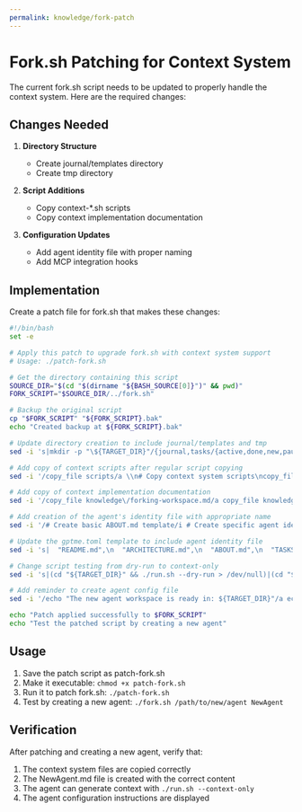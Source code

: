 ```yaml
---
permalink: knowledge/fork-patch
---
```


# Fork.sh Patching for Context System

The current fork.sh script needs to be updated to properly handle the context system. Here are the required changes:

## Changes Needed

1. **Directory Structure**
   - Create journal/templates directory
   - Create tmp directory

2. **Script Additions**
   - Copy context-*.sh scripts
   - Copy context implementation documentation

3. **Configuration Updates**
   - Add agent identity file with proper naming
   - Add MCP integration hooks

## Implementation

Create a patch file for fork.sh that makes these changes:

```bash
#!/bin/bash
set -e

# Apply this patch to upgrade fork.sh with context system support
# Usage: ./patch-fork.sh

# Get the directory containing this script
SOURCE_DIR="$(cd "$(dirname "${BASH_SOURCE[0]}")" && pwd)"
FORK_SCRIPT="$SOURCE_DIR/../fork.sh"

# Backup the original script
cp "$FORK_SCRIPT" "${FORK_SCRIPT}.bak"
echo "Created backup at ${FORK_SCRIPT}.bak"

# Update directory creation to include journal/templates and tmp
sed -i 's|mkdir -p "\${TARGET_DIR}"/{journal,tasks/{active,done,new,paused,cancelled,templates},projects,knowledge,people/templates,scripts/precommit}|mkdir -p "${TARGET_DIR}"/{journal/{templates},tasks/{active,done,new,paused,cancelled,templates},projects,knowledge/{integration},people/templates,scripts/precommit,tmp}|g' "$FORK_SCRIPT"

# Add copy of context scripts after regular script copying
sed -i '/copy_file scripts/a \\n# Copy context system scripts\ncopy_file scripts/context-claude-enhanced.sh\ncopy_file scripts/context-enhanced.sh\ncopy_file scripts/load-claude-context.sh\ncopy_file scripts/context-todo.sh' "$FORK_SCRIPT"

# Add copy of context implementation documentation
sed -i '/copy_file knowledge\/forking-workspace.md/a copy_file knowledge/claude-context-implementation.md\ncopy_file knowledge/integration/' "$FORK_SCRIPT"

# Add creation of the agent's identity file with appropriate name
sed -i '/# Create basic ABOUT.md template/i # Create specific agent identity file\ncat > "${TARGET_DIR}/${NEW_AGENT}.md" << EOL\n# ${NEW_AGENT}'"'"'s Workspace Guide\n\n## My Role and Principles\n- I serve as an agent within the SkogAI ecosystem\n- My strengths lie in: [To be determined]\n- I prioritize:\n  - Documentation-first approach\n  - Clean workflows\n  - Structured problem-solving\n\n## Core Workflows\n[To be determined during initial setup]\n\n## Tools and Capabilities\n[To be customized during setup]\n\n## Working Style\n[To be determined during initial setup]\nEOL\n\n' "$FORK_SCRIPT"

# Update the gptme.toml template to include agent identity file
sed -i 's|  "README.md",\n  "ARCHITECTURE.md",\n  "ABOUT.md",\n  "TASKS.md",\n  "projects/README.md",|  "README.md",\n  "ARCHITECTURE.md",\n  "ABOUT.md",\n  "TASKS.md",\n  "${NEW_AGENT}.md",\n  "projects/README.md",|g' "$FORK_SCRIPT"

# Change script testing from dry-run to context-only
sed -i 's|(cd "${TARGET_DIR}" && ./run.sh --dry-run > /dev/null)|(cd "${TARGET_DIR}" && ./run.sh --context-only > /dev/null || echo "Context generation not yet functional - will need manual setup")|g' "$FORK_SCRIPT"

# Add reminder to create agent config file
sed -i '/echo "The new agent workspace is ready in: ${TARGET_DIR}"/a echo -e "\nRemember to create agent configuration:\ncat > agent_${NEW_AGENT,,}.yaml << EOL\nname: ${NEW_AGENT,,}\nchat_command: cd ${TARGET_DIR} && ./run.sh\ninbox: echo {message} >> ${TARGET_DIR}/inbox.md\nlegacy_compatible: true\ncontext_system: true\nEOL\n\nskogcli settings add-file agent_${NEW_AGENT,,} agent_${NEW_AGENT,,}.yaml"' "$FORK_SCRIPT"

echo "Patch applied successfully to $FORK_SCRIPT"
echo "Test the patched script by creating a new agent"
```

## Usage

1. Save the patch script as patch-fork.sh
2. Make it executable: `chmod +x patch-fork.sh`
3. Run it to patch fork.sh: `./patch-fork.sh`
4. Test by creating a new agent: `./fork.sh /path/to/new/agent NewAgent`

## Verification

After patching and creating a new agent, verify that:

1. The context system files are copied correctly
2. The NewAgent.md file is created with the correct content
3. The agent can generate context with `./run.sh --context-only`
4. The agent configuration instructions are displayed